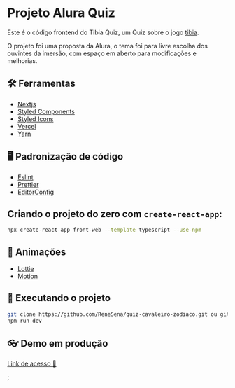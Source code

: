 # Projeto Alura Quiz

Este é o código frontend do Tibia Quiz, um Quiz sobre o jogo [tibia](https://www.tibia.com/news/?subtopic=latestnews). 

O projeto foi uma proposta da Alura, o tema foi para livre escolha dos ouvintes da imersão, com espaço em aberto para modificações e melhorias.

## :hammer_and_wrench: Ferramentas

-   [Nextjs](https://nextjs.org/)
-   [Styled Components](https://styled-components.com)
-   [Styled Icons](https://styled-icons.js.org/)
-   [Vercel](https://vercel.com)
-   [Yarn](https://yarnpkg.com/)

## :desktop_computer: Padronização de código

-   [Eslint](https://eslint.org/)
-   [Prettier](https://prettier.io/)
-   [EditorConfig](https://editorconfig.org/)

## Criando o projeto do zero com `create-react-app`:

```bash
npx create-react-app front-web --template typescript --use-npm
```

## :art: Animações

-   [Lottie](https://lottiefiles.com/)
-   [Motion](https://www.framer.com/motion/)

## :rocket: Executando o projeto

```bash
git clone https://github.com/ReneSena/quiz-cavaleiro-zodiaco.git ou git@github.com:ReneSena/quiz-cavaleiro-zodiaco.git
npm run dev
```

## :eyeglasses: Demo em produção

[Link de acesso :dizzy:](https://tibiaquiz-base-lubrum.vercel.app/)

;
